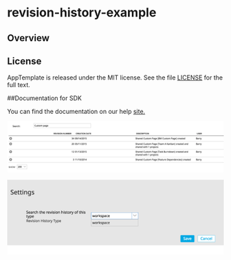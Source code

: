 revision-history-example
=========================

## Overview


## License

AppTemplate is released under the MIT license.  See the file [LICENSE](./LICENSE) for the full text.

##Documentation for SDK

You can find the documentation on our help [site.](https://help.rallydev.com/apps/2.0/doc/)

![screenshot](https://raw.githubusercontent.com/wrackzone/revision-history-example/master/screenshot-1.png)

![screenshot](https://raw.githubusercontent.com/wrackzone/revision-history-example/master/screenshot-2.png)

